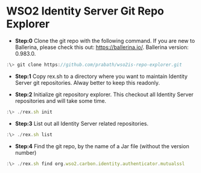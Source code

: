 # WSO2 Identity Server Git Repo Explorer


* **Step:0** Clone the git repo with the following command. If you are new to Ballerina, please check this out: https://ballerina.io/. Ballerina version: 0.983.0.

```javascript
:\> git clone https://github.com/prabath/wso2is-repo-explorer.git
```

* **Step:1** Copy rex.sh to a directory where you want to maintain Identity Server git repositories. Alway better to keep this readonly.

* **Step:2** Initialize git repository explorer. This checkout all Identity Server repositories and will take some time.

```javascript
:\> ./rex.sh init
```

* **Step:3** List out all Identity Server related repositories.

```javascript
:\> ./rex.sh list
```

* **Step:4** Find the git repo, by the name of a Jar file (without the version number)

```javascript
:\> ./rex.sh find org.wso2.carbon.identity.authenticator.mutualssl
```
